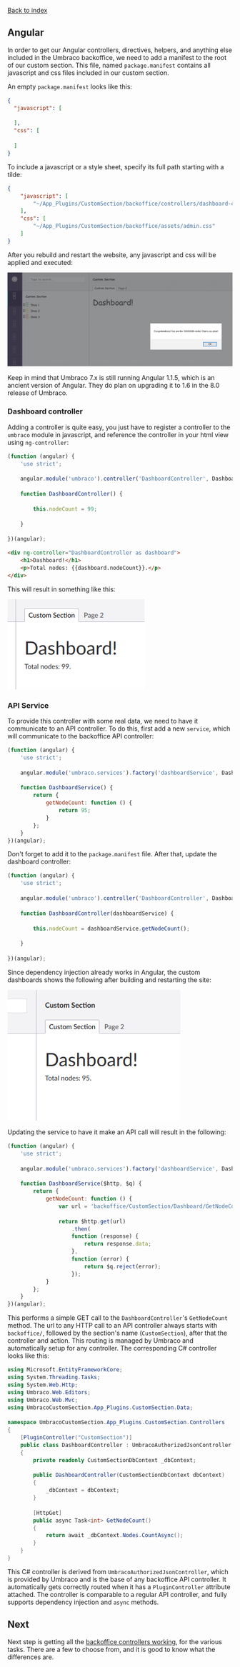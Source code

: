 ﻿[Back to index](index.md)

## Angular

In order to get our Angular controllers, directives, helpers, and anything else 
included in the Umbraco backoffice, we need to add a manifest to the root of our 
custom section. This file, named `package.manifest` contains all javascript and 
css files included in our custom section.

An empty `package.manifest` looks like this:

``` json
{
  "javascript": [
    
  ],
  "css": [

  ]
}
```

To include a javascript or a style sheet, specify its full path starting
with a tilde:

``` json
{
    "javascript": [
        "~/App_Plugins/CustomSection/backoffice/controllers/dashboard-controller.js"
    ],
    "css": [
        "~/App_Plugins/CustomSection/backoffice/assets/admin.css"
    ]
}
```

After you rebuild and restart the website, any javascript and css will be applied 
and executed:

![That's working](images/custom3.png)

Keep in mind that Umbraco 7.x is still running Angular 1.1.5, which is an ancient version
of Angular. They do plan on upgrading it to 1.6 in the 8.0 release of Umbraco.

### Dashboard controller

Adding a controller is quite easy, you just have to register a controller to the `umbraco`
module in javascript, and reference the controller in your html view using `ng-controller`:

``` js
(function (angular) {
    'use strict';

    angular.module('umbraco').controller('DashboardController', DashboardController);

    function DashboardController() {

        this.nodeCount = 99;

    }

})(angular);
```

``` html
<div ng-controller="DashboardController as dashboard">
    <h1>Dashboard!</h1>
    <p>Total nodes: {{dashboard.nodeCount}}.</p>
</div>
```

This will result in something like this:

![Node count on dashboard](images/custom4.png)

### API Service

To provide this controller with some real data, we need to have it communicate to an API
controller. To do this, first add a new `service`, which will communicate to the backoffice
API controller:

``` js
(function (angular) {
    'use strict';

    angular.module('umbraco.services').factory('dashboardService', DashboardService);

    function DashboardService() {
        return {
            getNodeCount: function () {
                return 95;
            }
        };
    }
})(angular);
```

Don't forget to add it to the `package.manifest` file. After that, update the dashboard 
controller:

``` js
(function (angular) {
    'use strict';

    angular.module('umbraco').controller('DashboardController', DashboardController);

    function DashboardController(dashboardService) {

        this.nodeCount = dashboardService.getNodeCount();

    }

})(angular);
```

Since dependency injection already works in Angular, the custom dashboards shows the following
after building and restarting the site:

![Service working](images/custom5.png)

Updating the service to have it make an API call will result in the following:

``` js
(function (angular) {
    'use strict';

    angular.module('umbraco.services').factory('dashboardService', DashboardService);

    function DashboardService($http, $q) {
        return {
            getNodeCount: function () {
                var url = 'backoffice/CustomSection/Dashboard/GetNodeCount';

                return $http.get(url)
                    .then(
                    function (response) {
                        return response.data;
                    },
                    function (error) {
                        return $q.reject(error);
                    });
            }
        };
    }
})(angular);
```

This performs a simple GET call to the `DashboardController`'s `GetNodeCount` method. The
url to any HTTP call to an API controller always starts with `backoffice/`, followed by 
the section's name (`CustomSection`), after that the controller and action. This routing is
managed by Umbraco and automatically setup for any controller. The corresponding C# controller
looks like this:

```cs
using Microsoft.EntityFrameworkCore;
using System.Threading.Tasks;
using System.Web.Http;
using Umbraco.Web.Editors;
using Umbraco.Web.Mvc;
using UmbracoCustomSection.App_Plugins.CustomSection.Data;

namespace UmbracoCustomSection.App_Plugins.CustomSection.Controllers
{
    [PluginController("CustomSection")]
    public class DashboardController : UmbracoAuthorizedJsonController
    {
        private readonly CustomSectionDbContext _dbContext;

        public DashboardController(CustomSectionDbContext dbContext)
        {
            _dbContext = dbContext;
        }

        [HttpGet]
        public async Task<int> GetNodeCount()
        {
            return await _dbContext.Nodes.CountAsync();
        }
    }
}
```

This C# controller is derived from `UmbracoAuthorizedJsonController`, which is provided by
Umbraco and is the base of any backoffice API controller. It automatically gets correctly routed
when it has a `PluginController` attribute attached. The controller is comparable to a regular 
API controller, and fully supports dependency injection and `async` methods. 

## Next

Next step is getting all the [backoffice controllers working](custom_controllers.md), for the various tasks. There are
a few to choose from, and it is good to know what the differences are. 